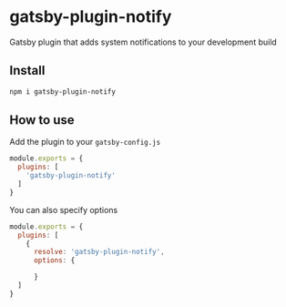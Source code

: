 # gatsby-plugin-notify

Gatsby plugin that adds system notifications to your development build

## Install

```sh
npm i gatsby-plugin-notify
```

## How to use

Add the plugin to your `gatsby-config.js`

```js
module.exports = {
  plugins: [
    'gatsby-plugin-notify'
  ]
}
```

You can also specify options

```js
module.exports = {
  plugins: [
    {
      resolve: 'gatsby-plugin-notify',
      options: {

      }
  ]
}
```